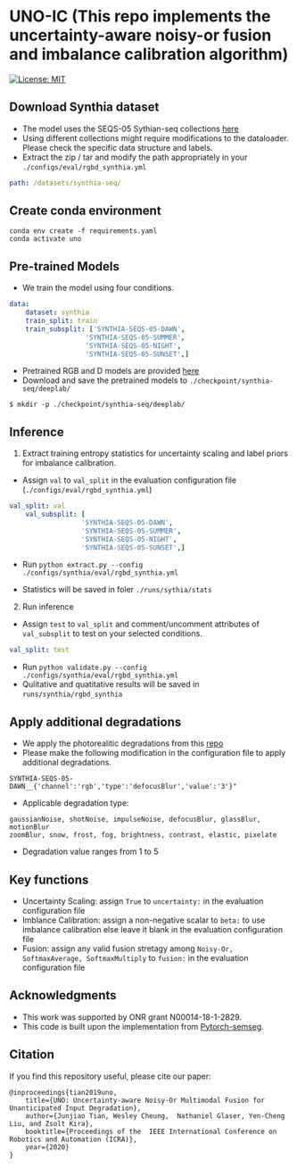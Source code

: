 # UNO-IC (This repo implements the uncertainty-aware noisy-or fusion and imbalance calibration algorithm)
[![License: MIT](https://img.shields.io/badge/License-MIT-yellow.svg)](https://opensource.org/licenses/MIT) 


## Download Synthia dataset

- The model uses the SEQS-05 Sythian-seq collections [here](http://synthia-dataset.net/downloads/)
- Using different collections might require modifications to the dataloader. Please check the specific data structure and labels.
- Extract the zip / tar and modify the path appropriately in your `./configs/eval/rgbd_synthia.yml`
```yaml
path: /datasets/synthia-seq/
```

## Create conda environment
```
conda env create -f requirements.yaml
conda activate uno
```

## Pre-trained Models 
- We train the model using four conditions. 
```yaml
data:
    dataset: synthia
    train_split: train
    train_subsplit: ['SYNTHIA-SEQS-05-DAWN',
                   'SYNTHIA-SEQS-05-SUMMER',
                   'SYNTHIA-SEQS-05-NIGHT', 
                   'SYNTHIA-SEQS-05-SUNSET',]
```
- Pretrained RGB and D models are provided [here](https://drive.google.com/file/d/1tlHa0PF5nK0SS1gPuTCKBz1yC4Q_ARIS/view?usp=sharing)
- Download and save the pretrained models to `./checkpoint/synthia-seq/deeplab/` 
```
$ mkdir -p ./checkpoint/synthia-seq/deeplab/
```


## Inference
1. Extract training entropy statistics for uncertainty scaling and label priors for imbalance calibration.
- Assign `val` to `val_split` in the evaluation configuration file (`./configs/eval/rgbd_synthia.yml`)
```yaml
val_split: val
    val_subsplit: [
                  'SYNTHIA-SEQS-05-DAWN',
                  'SYNTHIA-SEQS-05-SUMMER',
                  'SYNTHIA-SEQS-05-NIGHT', 
                  'SYNTHIA-SEQS-05-SUNSET',]
```
- Run `python extract.py --config ./configs/synthia/eval/rgbd_synthia.yml`

- Statistics will be saved in foler `./runs/sythia/stats`

2. Run inference
- Assign  `test` to `val_split` and comment/uncomment attributes of `val_subsplit` to test on your selected conditions.
```yaml
val_split: test 
```
- Run `python validate.py --config ./configs/synthia/eval/rgbd_synthia.yml` 
- Qulitative and quatitative results will be saved in `runs/synthia/rgbd_synthia`

## Apply additional degradations
- We apply the photorealitic degradations from this [repo](https://github.com/hendrycks/robustness)
- Please make the following modification in the configuration file to apply additional degradations.
```
SYNTHIA-SEQS-05-DAWN__{'channel':'rgb','type':'defocusBlur','value':'3'}"
```
- Applicable degradation type: 
```
gaussianNoise, shotNoise, impulseNoise, defocusBlur, glassBlur, motionBlur
zoomBlur, snow, frost, fog, brightness, contrast, elastic, pixelate
```
- Degradation value ranges from 1 to 5

## Key functions
- Uncertainty Scaling: assign `True` to `uncertainty:` in the evaluation configuration file
- Imblance Calibration: assign a non-negative scalar to `beta:` to use imbalance calibration else leave it blank in the evaluation configuration file
- Fusion: assign any valid fusion stretagy among `Noisy-Or, SoftmaxAverage, SoftmaxMultiply` to `fusion:` in the evaluation configuration file


## Acknowledgments
- This work was supported by ONR grant N00014-18-1-2829.
- This code is built upon the implementation from [Pytorch-semseg](https://github.com/meetshah1995/pytorch-semseg).

## Citation
If you find this repository useful, please cite our paper:

```
@inproceedings{tian2019uno,
    title={UNO: Uncertainty-aware Noisy-Or Multimodal Fusion for Unanticipated Input Degradation},
    author={Junjiao Tian, Wesley Cheung,  Nathaniel Glaser, Yen-Cheng Liu, and Zsolt Kira},
    booktitle={Proceedings of the  IEEE International Conference on Robotics and Automation (ICRA)},
    year={2020}
}
```
